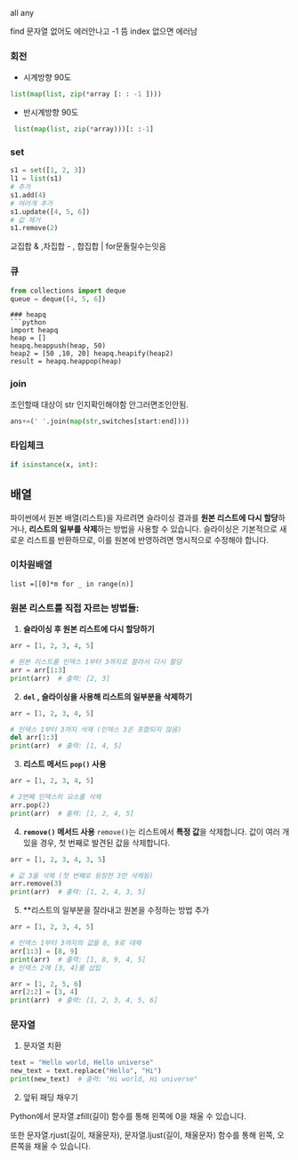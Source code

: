 
all any

find 문자열 없어도 에러안나고 -1 뜸
index 없으면 에러남 
### 회전
- 시계방향 90도
```python
list(map(list, zip(*array [: : -1 ])))
```
- 반시계방향 90도
```python
 list(map(list, zip(*array)))[: :-1]
```

### set
```python
s1 = set([1, 2, 3])
l1 = list(s1)
# 추가
s1.add(4)
# 여러개 추가
s1.update([4, 5, 6])
# 값 제거
s1.remove(2)
```
교집합 & ,차집합 - , 합집합 |
for문돌릴수는잇음

### 큐
```python
from collections import deque
queue = deque([4, 5, 6])
```
```
### heapq
```python
import heapq 
heap = [] 
heapq.heappush(heap, 50) 
heap2 = [50 ,10, 20] heapq.heapify(heap2)
result = heapq.heappop(heap)
```

### join
조인할때 대상이 str 인지확인해야함
안그러면조인안됨.
```python
ans+=(' '.join(map(str,switches[start:end])))
```

### 타입체크
```python
if isinstance(x, int):
```

## 배열
파이썬에서 원본 배열(리스트)을 자르려면 슬라이싱 결과를 **원본 리스트에 다시 할당**하거나, **리스트의 일부를 삭제**하는 방법을 사용할 수 있습니다. 슬라이싱은 기본적으로 새로운 리스트를 반환하므로, 이를 원본에 반영하려면 명시적으로 수정해야 합니다.

### 이차원배열
    list =[[0]*m for _ in range(n)]

### 원본 리스트를 직접 자르는 방법들:

1. **슬라이싱 후 원본 리스트에 다시 할당하기**

```python
arr = [1, 2, 3, 4, 5]

# 원본 리스트를 인덱스 1부터 3까지로 잘라서 다시 할당
arr = arr[1:3]
print(arr)  # 출력: [2, 3]
```

2. **`del` , 슬라이싱을 사용해 리스트의 일부분을 삭제하기**

```python
arr = [1, 2, 3, 4, 5]

# 인덱스 1부터 3까지 삭제 (인덱스 3은 포함되지 않음)
del arr[1:3]
print(arr)  # 출력: [1, 4, 5]
```

 3. **리스트 메서드 `pop()` 사용**
```python
arr = [1, 2, 3, 4, 5]

# 2번째 인덱스의 요소를 삭제
arr.pop(2)
print(arr)  # 출력: [1, 2, 4, 5]
```

4. **`remove()` 메서드 사용**
`remove()`는 리스트에서 **특정 값**을 삭제합니다. 값이 여러 개 있을 경우, 첫 번째로 발견된 값을 삭제합니다.

```python
arr = [1, 2, 3, 4, 3, 5]

# 값 3을 삭제 (첫 번째로 등장한 3만 삭제됨)
arr.remove(3)
print(arr)  # 출력: [1, 2, 4, 3, 5]
```

5. **리스트의 일부분을 잘라내고 원본을 수정하는 방법 추가

```python
arr = [1, 2, 3, 4, 5]

# 인덱스 1부터 3까지의 값을 8, 9로 대체
arr[1:3] = [8, 9]
print(arr)  # 출력: [1, 8, 9, 4, 5]
# 인덱스 2에 [3, 4]를 삽입

arr = [1, 2, 5, 6]
arr[2:2] = [3, 4]
print(arr)  # 출력: [1, 2, 3, 4, 5, 6]

```

### 문자열
1. 문자열 치환
```python
text = "Hello world, Hello universe"
new_text = text.replace("Hello", "Hi")
print(new_text)  # 출력: "Hi world, Hi universe"
```

2. 앞뒤 패딩 채우기

Python에서 문자열.zfill(길이) 함수를 통해 왼쪽에 0을 채울 수 있습니다.

또한 문자열.rjust(길이, 채울문자), 문자열.ljust(길이, 채울문자) 함수를 통해 왼쪽, 오른쪽을 채울 수 있습니다.
